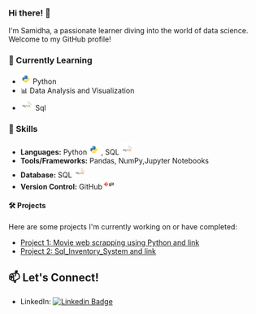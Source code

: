### Hi there! 👋

I'm Samidha, a passionate learner diving into the world of data science. Welcome to my GitHub profile!

### 🌱 Currently Learning
- <code><img height="20" src="https://raw.githubusercontent.com/github/explore/80688e429a7d4ef2fca1e82350fe8e3517d3494d/topics/python/python.png"></code> Python
- 📊 Data Analysis and Visualization
- <code><img height="25" src="https://raw.githubusercontent.com/github/explore/80688e429a7d4ef2fca1e82350fe8e3517d3494d/topics/mysql/mysql.png"></code> Sql

### 🚀 Skills

- **Languages:**
         Python <code><img height="20" src="https://raw.githubusercontent.com/github/explore/80688e429a7d4ef2fca1e82350fe8e3517d3494d/topics/python/python.png"></code>
        , SQL <code><img height="25" src="https://raw.githubusercontent.com/github/explore/80688e429a7d4ef2fca1e82350fe8e3517d3494d/topics/mysql/mysql.png"></code>
- **Tools/Frameworks:** Pandas, NumPy,Jupyter Notebooks
- **Database:** SQL <code><img height="25" src="https://raw.githubusercontent.com/github/explore/80688e429a7d4ef2fca1e82350fe8e3517d3494d/topics/mysql/mysql.png"></code>
- **Version Control:** GitHub <code><img height="20" src="https://raw.githubusercontent.com/github/explore/80688e429a7d4ef2fca1e82350fe8e3517d3494d/topics/git/git.png"></code>

#### 🛠️ Projects 

Here are some projects I'm currently working on or have completed:
- [Project 1: Movie web scrapping using Python and link](https://github.com/SamidhaTandel/themoviedb_WebScrapping_Project.git)
- [Project 2: Sql_Inventory_System and link](https://github.com/SamidhaTandel/Sql_Inventory_System.git)




## 📫 Let's Connect!

- LinkedIn: [![Linkedin Badge](https://img.shields.io/badge/-samidhatandel-blue?style=flat-square&logo=Linkedin&logoColor=white&link=https://www.linkedin.com/in/samidha-tandel-636749144/)](https://www.linkedin.com/in/samidha-tandel-636749144/)
